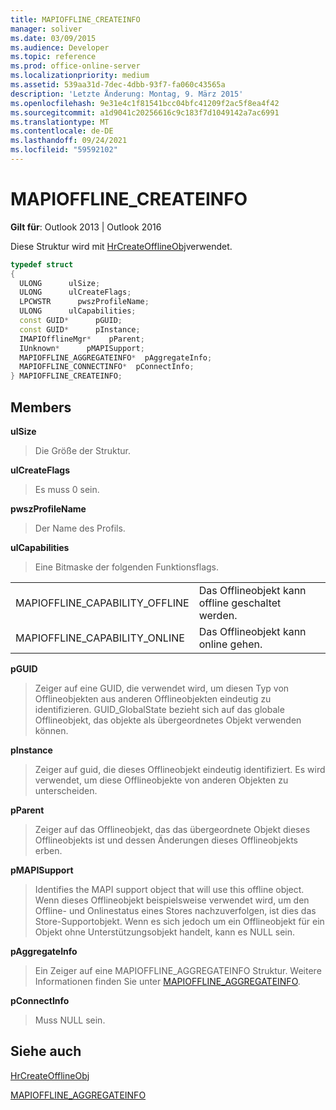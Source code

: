 ```yaml
---
title: MAPIOFFLINE_CREATEINFO
manager: soliver
ms.date: 03/09/2015
ms.audience: Developer
ms.topic: reference
ms.prod: office-online-server
ms.localizationpriority: medium
ms.assetid: 539aa31d-7dec-4dbb-93f7-fa060c43565a
description: 'Letzte Änderung: Montag, 9. März 2015'
ms.openlocfilehash: 9e31e4c1f81541bcc04bfc41209f2ac5f8ea4f42
ms.sourcegitcommit: a1d9041c20256616c9c183f7d1049142a7ac6991
ms.translationtype: MT
ms.contentlocale: de-DE
ms.lasthandoff: 09/24/2021
ms.locfileid: "59592102"
---
```

# <a name="mapioffline_createinfo"></a>MAPIOFFLINE_CREATEINFO

  
  
**Gilt für**: Outlook 2013 | Outlook 2016 
  
Diese Struktur wird mit [HrCreateOfflineObj](hrcreateofflineobj.md)verwendet.
  
```cpp
typedef struct
{
  ULONG      ulSize;
  ULONG      ulCreateFlags;
  LPCWSTR      pwszProfileName;
  ULONG      ulCapabilities;
  const GUID*      pGUID;
  const GUID*      pInstance;
  IMAPIOfflineMgr*    pParent;
  IUnknown*      pMAPISupport;
  MAPIOFFLINE_AGGREGATEINFO*  pAggregateInfo;
  MAPIOFFLINE_CONNECTINFO*  pConnectInfo;
} MAPIOFFLINE_CREATEINFO;
```

## <a name="members"></a>Members

 **ulSize**
  
> Die Größe der Struktur.
    
 **ulCreateFlags**
  
> Es muss 0 sein.
    
 **pwszProfileName**
  
> Der Name des Profils.
    
 **ulCapabilities**
  
> Eine Bitmaske der folgenden Funktionsflags.
    
|||
|:-----|:-----|
|MAPIOFFLINE_CAPABILITY_OFFLINE  <br/> |Das Offlineobjekt kann offline geschaltet werden.  <br/> |
|MAPIOFFLINE_CAPABILITY_ONLINE  <br/> |Das Offlineobjekt kann online gehen.  <br/> |
   
 **pGUID**
  
> Zeiger auf eine GUID, die verwendet wird, um diesen Typ von Offlineobjekten aus anderen Offlineobjekten eindeutig zu identifizieren. GUID_GlobalState bezieht sich auf das globale Offlineobjekt, das objekte als übergeordnetes Objekt verwenden können.
    
 **pInstance**
  
> Zeiger auf guid, die dieses Offlineobjekt eindeutig identifiziert. Es wird verwendet, um diese Offlineobjekte von anderen Objekten zu unterscheiden.
    
 **pParent**
  
> Zeiger auf das Offlineobjekt, das das übergeordnete Objekt dieses Offlineobjekts ist und dessen Änderungen dieses Offlineobjekts erben.
    
 **pMAPISupport**
  
>  Identifies the MAPI support object that will use this offline object. Wenn dieses Offlineobjekt beispielsweise verwendet wird, um den Offline- und Onlinestatus eines Stores nachzuverfolgen, ist dies das Store-Supportobjekt. Wenn es sich jedoch um ein Offlineobjekt für ein Objekt ohne Unterstützungsobjekt handelt, kann es NULL sein. 
    
 **pAggregateInfo**
  
> Ein Zeiger auf eine MAPIOFFLINE_AGGREGATEINFO Struktur. Weitere Informationen finden Sie unter [MAPIOFFLINE_AGGREGATEINFO](mapioffline_aggregateinfo.md).
    
 **pConnectInfo**
  
> Muss NULL sein.
    
## <a name="see-also"></a>Siehe auch



[HrCreateOfflineObj](hrcreateofflineobj.md)
  
[MAPIOFFLINE_AGGREGATEINFO](mapioffline_aggregateinfo.md)

